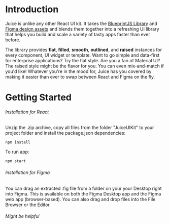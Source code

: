 # Introduction

Juice is unlike any other React UI kit. It takes the [BlueprintJS Library](https://blueprintjs.com/) and [Figma design assets]([https://blueprintjs.com/](https://www.figma.com/file/4UyBcwhG5eXHDbxrbF7CRm/Juice-UI-Kit?node-id=3737%3A47)) and blends them together into a refreshing UI library that helps you build and scale a variety of tasty apps faster than ever before.

The library provides **flat**, **filled**, **smooth**, **outlined**, and **raised** instances for every component, UI widget or template. Want to go simple and data-first for enterprise applications? Try the flat style. Are you a fan of Material UI? The raised style might be the flavor for you. You can even mix-and-match if you'd like! Whatever you're in the mood for, Juice has you covered by making it easier than ever to swap between React and Figma on the fly.


# Getting Started

###### Installation for React
Unzip the .zip archive, copy all files from the folder "JuiceUIKit" to your project folder and install the package.json dependencies:

`npm install`

To run app:

`npm start`

###### Installation for Figma
You can drag an extracted .fig file from a folder on your your Desktop right into Figma. This is available on both the Figma Desktop app and the Figma web app (browser-based). You can also drag and drop files into the File Browser or the Editor. 

###### Might be helpful
All components are based on BlueprintJS components v.3. All UI kit components are located in the folder `/src/@juice-ui/core`. A copy of the DemoApp components is located in the folder /src/@juice-ui/demo and you can run it locally as well.


# Usage

###### Starting a new project
After installing the dependencies with the npm install command, you can start developing a new project. You will discover design system components in the folder: src\@juice-ui\core. For the documentation stored locally refer to a folder: src\@juice-ui\demo. Style files are available here: src\@juice-ui\styles. Before you get started with development, you need to include styles in your main application file, for example, App.js. To perform this, insert the import code:
`import "normalize.css/normalize.css";`
`import "@blueprintjs/core/lib/css/blueprint.css";`
`import "./@juice-ui/styles/juice.css";`

For the proper usage of components in your project, apply the sample code and component's API from the component documentation page. The Button import example:
`import Button from "./@juice-ui/core/Button";`
`const App = () => { return <Button color="primary" text="BUTTON"/>; };`
`export default App;`

###### Existing project integration
Copy the @juice-ui folder from the archive into the src folder of your project. Include styles in your primary application file, for example, App.js. To perform this, insert the import code:
`import "normalize.css/normalize.css";`
`import "@blueprintjs/core/lib/css/blueprint.css";`
`import "./@juice-ui/styles/juice.css";`

For the proper usage of components in your project, apply the sample code and component's API from the component documentation page. The Button import example:
`import Button from "./@juice-ui/core/Button";`
`const App = () => { return <Button color="primary" text="BUTTON"/>;};`
`export default App;`
